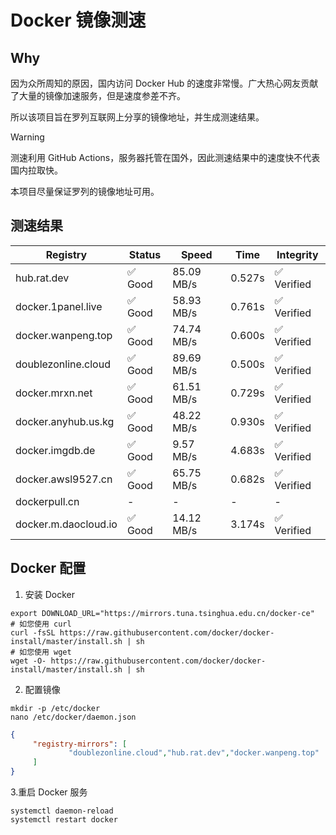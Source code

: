 # Docker 镜像测速

## Why

因为众所周知的原因，国内访问 Docker Hub 的速度非常慢。广大热心网友贡献了大量的镜像加速服务，但是速度参差不齐。


所以该项目旨在罗列互联网上分享的镜像地址，并生成测速结果。

> [!WARNING]
> 测速利用 GitHub Actions，服务器托管在国外，因此测速结果中的速度快不代表国内拉取快。
>

本项目尽量保证罗列的镜像地址可用。

## 测速结果

| Registry | Status | Speed | Time | Integrity |
|----------|--------|-------|------|-----------|
| hub.rat.dev | ✅ Good | 85.09 MB/s | 0.527s | ✅ Verified |
| docker.1panel.live | ✅ Good | 58.93 MB/s | 0.761s | ✅ Verified |
| docker.wanpeng.top | ✅ Good | 74.74 MB/s | 0.600s | ✅ Verified |
| doublezonline.cloud | ✅ Good | 89.69 MB/s | 0.500s | ✅ Verified |
| docker.mrxn.net | ✅ Good | 61.51 MB/s | 0.729s | ✅ Verified |
| docker.anyhub.us.kg | ✅ Good | 48.22 MB/s | 0.930s | ✅ Verified |
| docker.imgdb.de | ✅ Good | 9.57 MB/s | 4.683s | ✅ Verified |
| docker.awsl9527.cn | ✅ Good | 65.75 MB/s | 0.682s | ✅ Verified |
| dockerpull.cn | - | - | - | - |
| docker.m.daocloud.io | ✅ Good | 14.12 MB/s | 3.174s | ✅ Verified |

## Docker 配置

1. 安装 Docker
```shell
export DOWNLOAD_URL="https://mirrors.tuna.tsinghua.edu.cn/docker-ce"
# 如您使用 curl
curl -fsSL https://raw.githubusercontent.com/docker/docker-install/master/install.sh | sh
# 如您使用 wget
wget -O- https://raw.githubusercontent.com/docker/docker-install/master/install.sh | sh
```

2. 配置镜像

```shell
mkdir -p /etc/docker
nano /etc/docker/daemon.json
```

```json
{
     "registry-mirrors": [
             "doublezonline.cloud","hub.rat.dev","docker.wanpeng.top"
     ]
}
```

 3.重启 Docker 服务
```shell
systemctl daemon-reload
systemctl restart docker
```
